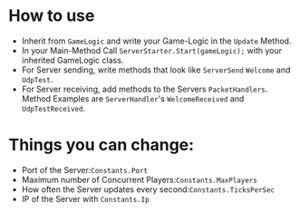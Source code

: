 # How to use
* Inherit from `GameLogic` and write your Game-Logic in the `Update` Method.
* In your Main-Method Call `ServerStarter.Start(gameLogic);` with your inherited GameLogic class.
* For Server sending, write methods that look like `ServerSend` `Welcome` and `UdpTest`.
* For Server receiving, add methods to the Servers `PacketHandlers`. Method Examples are `ServerHandler`'s `WelcomeReceived` and `UdpTestReceived`.

# Things you can change:
* Port of the Server:`Constants.Port`
* Maximum number of Concurrent Players:`Constants.MaxPlayers`
* How often the Server updates every second:`Constants.TicksPerSec`
* IP of the Server with `Constants.Ip`
